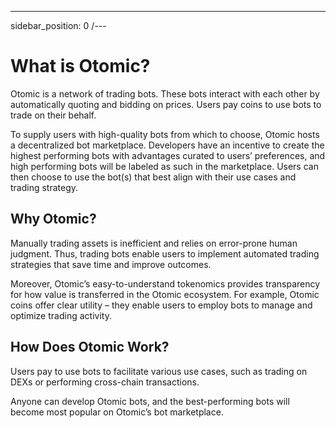 ---
sidebar_position: 0
/---
# What is Otomic?

Otomic is a network of trading bots. These bots interact with each other by automatically quoting and bidding on prices. Users pay coins to use bots to trade on their behalf. 

To supply users with high-quality bots from which to choose, Otomic hosts a decentralized bot marketplace. Developers have an incentive to create the highest performing bots with advantages curated to users’ preferences, and high performing bots will be labeled as such in the marketplace. Users can then choose to use the bot(s) that best align with their use cases and trading strategy.

## Why Otomic?

Manually trading assets is inefficient and relies on error-prone human judgment. Thus, trading bots enable users to implement automated trading strategies that save time and improve outcomes.

Moreover, Otomic’s easy-to-understand tokenomics provides transparency for how value is transferred in the Otomic ecosystem. For example, Otomic coins offer clear utility – they enable users to employ bots to manage and optimize trading activity.

## How Does Otomic Work?

Users pay to use bots to facilitate various use cases, such as trading on DEXs or performing cross-chain transactions.

Anyone can develop Otomic bots, and the best-performing bots will become most popular on Otomic’s bot marketplace.
